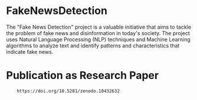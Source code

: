 # FakeNewsDetection
The "Fake News Detection" project is a valuable initiative that aims to tackle the problem of fake news and disinformation in today's society. The project uses Natural Language Processing (NLP) techniques and Machine Learning algorithms to analyze text and identify patterns and characteristics that indicate fake news. 

# Publication as Research Paper 
``` sh
    https://doi.org/10.5281/zenodo.10432632
